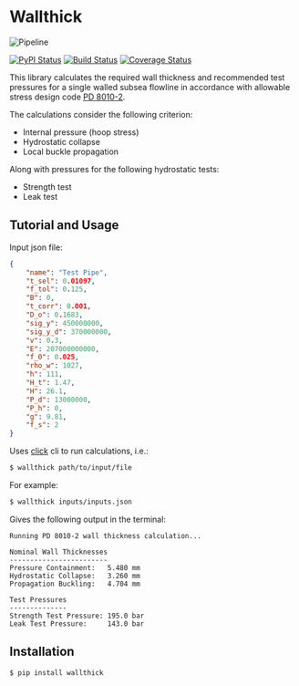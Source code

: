 # Wallthick

![Pipeline](https://s3-eu-west-1.amazonaws.com/openreply-enidays/wp-content/uploads/2017/03/ss-pipeline-pipe.jpg)

[![PyPI Status][pypi-image]][pypi-url]
[![Build Status][travis-image]][travis-url]
[![Coverage Status][coveralls-image]][coveralls-url]

This library calculates the required wall thickness and recommended test pressures for a single walled subsea flowline in accordance with allowable stress design code [PD 8010-2](https://shop.bsigroup.com/ProductDetail?pid=000000000030344663).

The calculations consider the following criterion:

*   Internal pressure (hoop stress)
*   Hydrostatic collapse
*   Local buckle propagation

Along with pressures for the following hydrostatic tests:

*   Strength test
*   Leak test

## Tutorial and Usage

Input json file:

```json
{
    "name": "Test Pipe",
    "t_sel": 0.01097,
    "f_tol": 0.125,
    "B": 0,
    "t_corr": 0.001,
    "D_o": 0.1683,
    "sig_y": 450000000,
    "sig_y_d": 370000000,
    "v": 0.3,
    "E": 207000000000,
    "f_0": 0.025,
    "rho_w": 1027,
    "h": 111,
    "H_t": 1.47,
    "H": 26.1,
    "P_d": 13000000,
    "P_h": 0,
    "g": 9.81,
    "f_s": 2
}
```

Uses [click](http://click.pocoo.org) cli to run calculations, i.e.:

```sh
$ wallthick path/to/input/file
```

For example:

```sh
$ wallthick inputs/inputs.json
```

Gives the following output in the terminal:

```
Running PD 8010-2 wall thickness calculation...

Nominal Wall Thicknesses
------------------------
Pressure Containment:   5.480 mm
Hydrostatic Collapse:   3.260 mm
Propagation Buckling:   4.704 mm

Test Pressures
--------------
Strength Test Pressure: 195.0 bar
Leak Test Pressure:     143.0 bar
```

## Installation

```sh
$ pip install wallthick
```

<!-- Markdown link & img dfn's -->

[pypi-image]: https://img.shields.io/pypi/v/wallthick.svg
[pypi-url]: https://pypi.python.org/pypi/wallthick
[travis-image]: https://travis-ci.org/benranderson/wallthick.svg?branch=master
[travis-url]: https://travis-ci.org/benranderson/wallthick
[coveralls-image]: https://coveralls.io/repos/github/benranderson/wallthick/badge.svg?branch=master
[coveralls-url]: https://coveralls.io/github/benranderson/wallthick?branch=master

